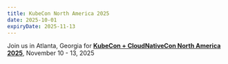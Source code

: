 ```yaml
---
title: KubeCon North America 2025
date: 2025-10-01 
expiryDate: 2025-11-13 
---
```


<i class="fas fa-bullhorn"></i> Join us in Atlanta, Georgia for
[**KubeCon + CloudNativeCon North America 2025**][register],
November 10 - 13, 2025

[register]: https://events.linuxfoundation.org/kubecon-cloudnativecon-north-america/register/